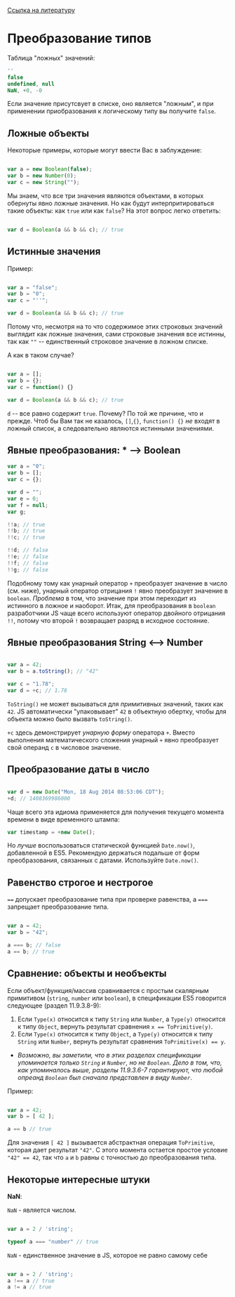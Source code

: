 [Ссылка на литературу](https://github.com/azat-io/you-dont-know-js-ru/blob/master/types%20%26%20grammar/README.md#you-dont-know-js-types--grammar)

# Преобразование типов

Таблица "ложных" значений: 

```js 
''
false
undefined, null
NaN, +0, -0
```

Если значение присутсвует в списке, оно является "ложным", и при применении приобразования к логическому типу вы получите `false`.

## Ложные объекты

Некоторые примеры, которые могут ввести Вас в заблуждение:

```js

var a = new Boolean(false);
var b = new Number(0);
var c = new String("");

```

Мы знаем, что все три значения являются объектами, в которых обернуты явно ложные значения. Но как будут интерпритироваться такие объекты: как `true` или как `false`? На этот вопрос легко ответить:

```js

var d = Boolean(a && b && c); // true

```

## Истинные значения

Пример: 

```js

var a = "false";
var b = "0";
var c = "''";

var d = Boolean(a && b && c); // true

```

Потому что, несмотря на то что содержимое этих строковых значений выглядит как ложные значения, сами строковые значения все истинны, так как `""` -- единственный строковое значение в ложном списке.

А как в таком случае?

```js

var a = [];
var b = {};
var c = function() {}

var d = Boolean(a && b && c); // true

```

`d` -- все равно содержит `true`. Почему? По той же причине, что и прежде. Чтоб бы Вам так не казалось, `[]`,`{}`, `function() {}` *не* входят в ложный список, а следовательно являются истинными значениями.

## Явные преобразования: * --> Boolean

```js
var a = "0";
var b = [];
var c = {};

var d = "";
var e = 0;
var f = null;
var g;

!!a; // true
!!b; // true
!!c; // true

!!d; // false
!!e; // false
!!f; // false
!!g; // false
```

Подобному тому как унарный оператор `+` преобразует значение в число (см. ниже), унарный оператор отрицания `!` явно преобразует значение в `boolean`. *Проблема* в том, что значение при этом переходит из истинного в ложное и наоборот. Итак, для преобразования в `boolean` разработчики JS чаще всего используют оператор двойного отрицания `!!`, потому что второй `!` возвращает разряд в исходное состояние.

## Явные преобразования String <--> Number

```js

var a = 42;
var b = a.toString(); // "42"

var c = "1.78";
var d = +c; // 1.78 

```

`ToString()` не может вызываться для *примитивных* значений, таких как `42`. JS автоматически "упаковывает" `42` в объектную обертку, чтобы для объекта можно было вызвать `toString()`.

`+c` здесь демонстрирует *унарную форму* оператора `+`. Вместо выполнения математического сложения унарный `+` явно преобразует свой операнд `c` в числовое значение.

## Преобразование даты в число

```js

var d = new Date("Mon, 18 Aug 2014 08:53:06 CDT");
+d; // 1408369986000

```

Чаще всего эта идиома применяется для получения текущего момента времени в виде временного штампа:

```js
var timestamp = +new Date();
```

Но *лучше* воспользоваться статической функцией `Date.now()`, добавленной в ES5.
Рекомендую держаться подальше от форм преобразования, связанных с датами. Используйте `Date.now()`.

## Равенство строгое и нестрогое

`==` допускает преобразование типа при проверке равенства, а `===` запрещает преобразование типа.

```js

var a = 42;
var b = "42";

a === b; // false
a == b; // true

```

## Сравнение: объекты и необъекты

Если объект/функция/массив сравнивается с простым скалярным примитивом (`string`, `number` или `boolean`), в спецификации ES5 говорится следующее (раздел 11.9.3.8-9):
1. Если `Type(x)` относится к типу `String` или `Number`, а `Type(y)` относится к типу `Object`, вернуть результат сравнения `x == ToPrimitive(y)`.
2. Если `Type(x)` относится к типу `Object`, а `Type(y)` относится к типу `String` или `Number`, вернуть результат сравнения `ToPrimitive(x) == y`.

* *Возможно, вы заметили, что в этих разделах спецификации упоминается только `String` и `Number`, но не `Boolean`. Дело в том, что, как упоминалось выше, разделы 11.9.3.6-7 гарантируют, что любой опреанд `Boolean` был сначала представлен в виду `Number`*.

Пример:
```js

var a = 42;
var b = [ 42 ];

a == b // true

```

Для значения `[ 42 ]` вызывается абстрактная операция `ToPrimitive`, которая дает результат `"42"`. С этого момента остается простое условие `"42" == 42`, так что `a` и `b` равны с точностью до преобразования типа.

## Некоторые интересные штуки

**NaN**:

`NaN` - является числом.

```js

var a = 2 / 'string';

typeof a === "number" // true

```

`NaN` - единственное значение в JS, которое не равно самому себе

```js

var a = 2 / 'string';
a !== a // true
a != a // true

```
